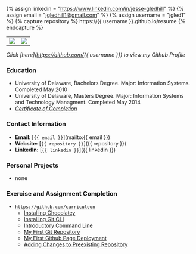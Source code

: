 {% assign linkedin = "https://www.linkedin.com/in/jesse-gledhill" %}
{% assign email    = "jgledhill1@gmail.com" %}
{% assign username = "jgled1" %}
{% capture repository %}
    https://{{ username }}.github.io/resume
{% endcapture %}

<table>
   <tr>
      <td>
         <img src="https://github-readme-stats.vercel.app/api?username={{ username }}&show_icons=true&theme=dracula">         
      </td>
      <td>
         <img src="https://github-readme-stats.vercel.app/api/top-langs/?username={{ username }}&layout=compact&theme=dracula&hide=roff,tsql,c">
      </td>
   </tr>
</table>

<link rel="stylesheet" type="text/css" media="all" href="./assets/css/my-style.css" />

_Click [here](https://github.com/{{ username }}) to view my Github Profile_


### Education
* University of Delaware, Bachelors Degree. Major: Information Systems. Completed May 2010
* University of Delaware, Masters Degree. Major: Information Systems and Technology Managment. Completed May 2014
* _[Certificate of Completion](./bachelors-degree.pdf)_


### Contact Information
* **Email**: [`{{ email }}`](mailto:{{ email }})
* **Website:** [`{{ repository }}`]({{ repository }})
* **LinkedIn:** [`{{ linkedin }}`]({{ linkedin }})

### Personal Projects
* none

### Exercise and Assignment Completion
* [`https://github.com/curriculeon`](https://github.com/curriculeon)
    * [Installing Chocolatey](https://curriculeon.github.io/Curriculeon/lectures/terminal/dos/install-chocolatey/content.html)
    * [Installing Git CLI](https://curriculeon.github.io/Curriculeon/lectures/version-control-systems/git/installation/content.html)
    * [Introductory Command Line](https://curriculeon.github.io/Curriculeon/lectures/terminal/dos/install-chocolatey/content.html)
    * [My First Git Repository](https://curriculeon.github.io/Curriculeon/lectures/version-control-systems/git/my-first-repository/content.html)
    * [My First Github Page Deployment](https://curriculeon.github.io/Curriculeon/lectures/version-control-systems/git/my-first-githubpage/content.html)
    * [Adding Changes to Preexisting Repository](https://curriculeon.github.io/Curriculeon/lectures/version-control-systems/git/add-change-to-preexisting-repo/content.html)
